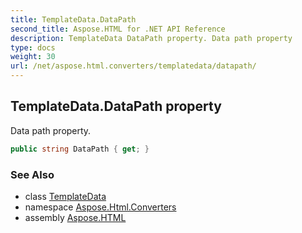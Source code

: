 ```yaml
---
title: TemplateData.DataPath
second_title: Aspose.HTML for .NET API Reference
description: TemplateData DataPath property. Data path property
type: docs
weight: 30
url: /net/aspose.html.converters/templatedata/datapath/
---
```

## TemplateData.DataPath property

Data path property.

```csharp
public string DataPath { get; }
```

### See Also

* class [TemplateData](../)
* namespace [Aspose.Html.Converters](../../../aspose.html.converters/)
* assembly [Aspose.HTML](../../../)

